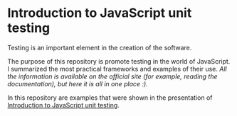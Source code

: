 Introduction to JavaScript unit testing
============

Testing is an important element in the creation of the software.

The purpose of this repository is promote testing in the world of JavaScript. I summarized the most practical frameworks and examples of their use.
*All the information is available on the official site (for example, reading the documentation), but here it is all in one place :).*

In this repository are examples that were shown in the presentation of [Introduction to JavaScript unit testing](https://github.com/slon1024/presentations/blob/master/Good_coding_practice_in_real_life/Introduction_to_JavaScript_unit_testing.pdf?raw=true).
